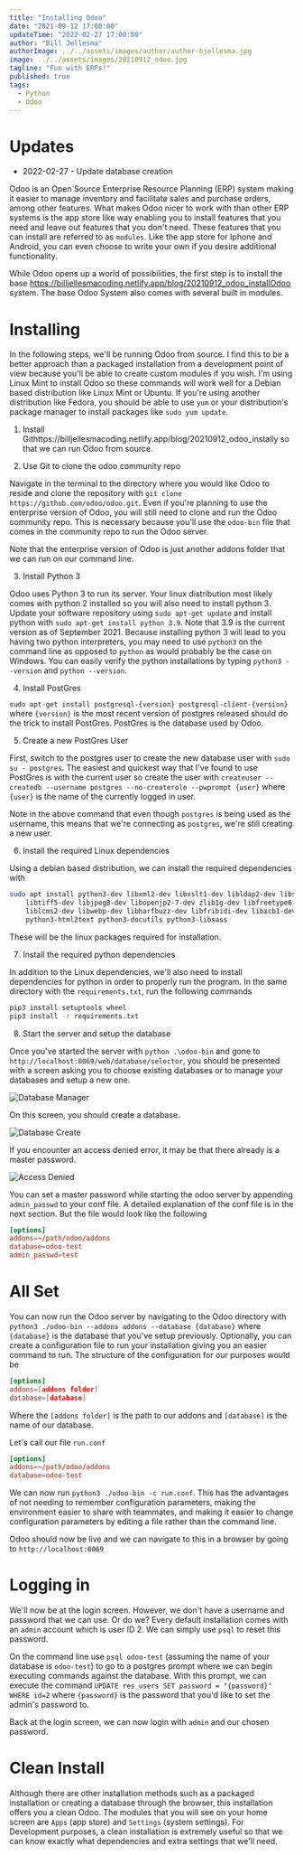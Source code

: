 ```yaml
---
title: "Installing Odoo"
date: "2021-09-12 17:00:00"
updateTime: "2022-02-27 17:00:00"
author: "Bill Jellesma"
authorImage: ../../assets/images/author/author-bjellesma.jpg
image: ../../assets/images/20210912_odoo.jpg
tagline: "Fun with ERPs!"
published: true
tags:
  - Python
  - Odoo
---
```


# Updates

- 2022-02-27 - Update database creation

Odoo is an Open Source Enterprise Resource Planning (ERP) system making it easier to manage inventory and facilitate sales and purchase orders, among other features. What makes Odoo nicer to work with than other ERP systems is the app store like way enabling you to install features that you need and leave out features that you don't need. These features that you can install are referred to as `modules`. Like the app store for Iphone and Android, you can even choose to write your own if you desire additional functionality.

While Odoo opens up a world of possibilities, the first step is to install the base https://billjellesmacoding.netlify.app/blog/20210912_odoo_installOdoo system. The base Odoo System also comes with several built in modules.

# Installing

In the following steps, we'll be running Odoo from source. I find this to be a better approach than a packaged installation from a development point of view because you'll be able to create custom modules if you wish. I'm using Linux Mint to install Odoo so these commands will work well for a Debian based distribution like Linux Mint or Ubuntu. If you're using another distribution like Fedora, you should be able to use `yum` or your distribution's package manager to install packages like `sudo yum update`.

1. Install Githttps://billjellesmacoding.netlify.app/blog/20210912_odoo_instally so that we can run Odoo from source.

2. Use Git to clone the odoo community repo

Navigate in the terminal to the directory where you would like Odoo to reside and clone the repository with `git clone https://github.com/odoo/odoo.git`. Even if you're planning to use the enterprise version of Odoo, you will still need to clone and run the Odoo community repo. This is necessary because you'll use the `odoo-bin` file that comes in the community repo to run the Odoo server.

Note that the enterprise version of Odoo is just another addons folder that we can run on our command line.

3. Install Python 3

Odoo uses Python 3 to run its server. Your linux distribution most likely comes with python 2 installed so you will also need to install python 3. Update your software repository using `sudo apt-get update` and install python with `sudo apt-get install python 3.9`. Note that 3.9 is the current version as of September 2021. Because installing python 3 will lead to you having two python interpreters, you may need to use `python3` on the command line as opposed to `python` as would probably be the case on Windows. You can easily verify the python installations by typing `python3 --version` and `python --version`.

4. Install PostGres

`sudo apt-get install postgresql-{version} postgresql-client-{version}` where `{version}` is the most recent version of postgres released should do the trick to install PostGres. PostGres is the database used by Odoo.

5. Create a new PostGres User

First, switch to the postgres user to create the new database user with `sudo su - postgres`. The easiest and quickest way that I've found to use PostGres is with the current user so create the user with `createuser --createdb --username postgres --no-createrole --pwprompt {user}` where `{user}` is the name of the currently logged in user.

Note in the above command that even though `postgres` is being used as the username, this means that we're connecting as `postgres`, we're still creating a new user.

6. Install the required Linux dependencies

Using a debian based distribution, we can install the required dependencies with

```bash
sudo apt install python3-dev libxml2-dev libxslt1-dev libldap2-dev libsasl2-dev \
    libtiff5-dev libjpeg8-dev libopenjp2-7-dev zlib1g-dev libfreetype6-dev \
    liblcms2-dev libwebp-dev libharfbuzz-dev libfribidi-dev libxcb1-dev libpq-dev python3-pypdf2 python3-decorator python3-polib \
    python3-html2text python3-docutils python3-libsass
```

These will be the linux packages required for installation.

7. Install the required python dependencies

In addition to the Linux dependencies, we'll also need to install dependencies for python in order to properly run the program. In the same directory with the `requirements.txt`, run the following commands

```bash
pip3 install setuptools wheel
pip3 install -r requirements.txt
```

8. Start the server and setup the database

Once you've started the server with `python .\odoo-bin` and gone to `http://localhost:8069/web/database/selector`, you should be presented with a screen asking you to choose existing databases or to manage your databases and setup a new one.

![Database Manager](../../assets/images/20210912_odoo_install/database-manager.png)

On this screen, you should create a database.

![Database Create](../../assets/images/20210912_odoo_install/database-create.png)

If you encounter an access denied error, it may be that there already is a master password.

![Access Denied](../../assets/images/20210912_odoo_install/access-denied.png)

You can set a master password while starting the odoo server by appending `admin_passwd` to your conf file. A detailed explanation of the conf file is in the next section. But the file would look like the following

```conf
[options]
addons=~/path/odoo/addons
database=odoo-test
admin_passwd=test
```

# All Set

You can now run the Odoo server by navigating to the Odoo directory with `python3 ./odoo-bin --addons addons --database {database}` where `{database}` is the database that you've setup previously. Optionally, you can create a configuration file to run your installation giving you an easier command to run. The structure of the configuration for our purposes would be

```conf
[options]
addons=[addons folder]
database=[database]
```

Where the `[addons folder]` is the path to our addons and `[database]` is the name of our database.

Let's call our file `run.conf`

```conf
[options]
addons=~/path/odoo/addons
database=odoo-test
```

We can now run `python3 ./odoo-bin -c run.conf`. This has the advantages of not needing to remember configuration parameters, making the environment easier to share with teammates, and making it easier to change configuration parameters by editing a file rather than the command line.

Odoo should now be live and we can navigate to this in a browser by going to `http://localhost:8069`

# Logging in

We'll now be at the login screen. However, we don't have a username and password that we can use. Or do we? Every default installation comes with an `admin` account which is user ID 2. We can simply use `psql` to reset this password.

On the command line use `psql odoo-test` (assuming the name of your database is `odoo-test`) to go to a postgres prompt where we can begin executing commands against the database. With this prompt, we can execute the command `UPDATE res_users SET password = "{password}" WHERE id=2` where `{password}` is the password that you'd like to set the admin's password to.

Back at the login screen, we can now login with `admin` and our chosen password.

# Clean Install

Although there are other installation methods such as a packaged installation or creating a database through the browser, this installation offers you a clean Odoo. The modules that you will see on your home screen are `Apps` (app store) and `Settings` (system settings). For Development purposes, a clean installation is extremely useful so that we can know exactly what dependencies and extra settings that we'll need.
